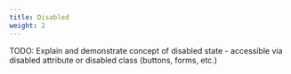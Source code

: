```yaml
---
title: Disabled
weight: 2
---
```


TODO: Explain and demonstrate concept of disabled state - accessible via disabled attribute or disabled class (buttons, forms, etc.)